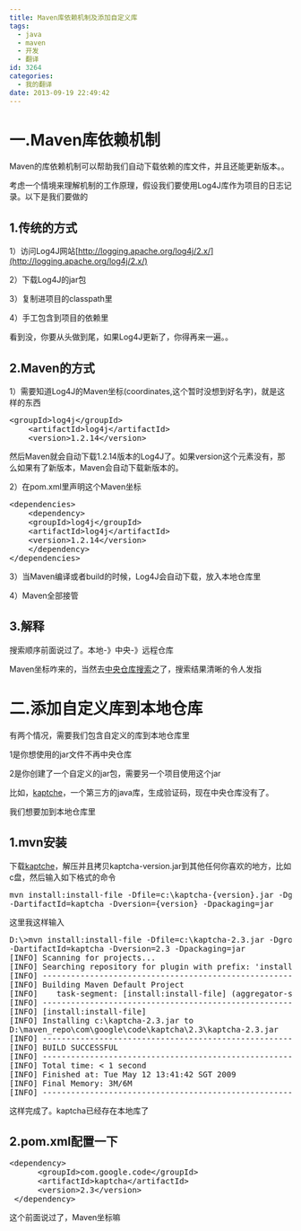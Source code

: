 ```yaml
---
title: Maven库依赖机制及添加自定义库
tags:
  - java
  - maven
  - 开发
  - 翻译
id: 3264
categories:
  - 我的翻译
date: 2013-09-19 22:49:42
---
```


# 一.Maven库依赖机制

Maven的库依赖机制可以帮助我们自动下载依赖的库文件，并且还能更新版本。。

考虑一个情境来理解机制的工作原理，假设我们要使用Log4J库作为项目的日志记录。以下是我们要做的

## 1.传统的方式

1）访问Log4J网站[http://logging.apache.org/log4j/2.x/](http://logging.apache.org/log4j/2.x/)

2）下载Log4J的jar包

3）复制进项目的classpath里

4）手工包含到项目的依赖里

看到没，你要从头做到尾，如果Log4J更新了，你得再来一遍。。

## 2.Maven的方式

1）需要知道Log4J的Maven坐标(coordinates,这个暂时没想到好名字)，就是这样的东西
<pre class="lang:default decode:true">&lt;groupId&gt;log4j&lt;/groupId&gt;
	&lt;artifactId&gt;log4j&lt;/artifactId&gt;
	&lt;version&gt;1.2.14&lt;/version&gt;</pre>
然后Maven就会自动下载1.2.14版本的Log4J了。如果version这个元素没有，那么如果有了新版本，Maven会自动下载新版本的。

2）在pom.xml里声明这个Maven坐标
<pre class="lang:default decode:true">&lt;dependencies&gt;
    &lt;dependency&gt;
	&lt;groupId&gt;log4j&lt;/groupId&gt;
	&lt;artifactId&gt;log4j&lt;/artifactId&gt;
	&lt;version&gt;1.2.14&lt;/version&gt;
    &lt;/dependency&gt;
&lt;/dependencies&gt;</pre>
3）当Maven编译或者build的时候，Log4J会自动下载，放入本地仓库里

4）Maven全部接管

## 3.解释

搜索顺序前面说过了。本地-》中央-》远程仓库

Maven坐标咋来的，当然去[中央仓库搜索](http://search.maven.org/)之了，搜索结果清晰的令人发指

# 二.添加自定义库到本地仓库

有两个情况，需要我们包含自定义的库到本地仓库里

1是你想使用的jar文件不再中央仓库

2是你创建了一个自定义的jar包，需要另一个项目使用这个jar

比如，[kaptche](http://code.google.com/p/kaptcha/)，一个第三方的java库，生成验证码，现在中央仓库没有了。

我们想要加到本地仓库里

## 1.mvn安装

下载[kaptche](http://code.google.com/p/kaptcha/)，解压并且拷贝kaptcha-version.jar到其他任何你喜欢的地方，比如c盘，然后输入如下格式的命令
<pre class="lang:default decode:true">mvn install:install-file -Dfile=c:\kaptcha-{version}.jar -DgroupId=com.google.code 
-DartifactId=kaptcha -Dversion={version} -Dpackaging=jar</pre>
这里我这样输入
<pre class="lang:default decode:true">D:\&gt;mvn install:install-file -Dfile=c:\kaptcha-2.3.jar -DgroupId=com.google.code 
-DartifactId=kaptcha -Dversion=2.3 -Dpackaging=jar
[INFO] Scanning for projects...
[INFO] Searching repository for plugin with prefix: 'install'.
[INFO] ------------------------------------------------------------------------
[INFO] Building Maven Default Project
[INFO]    task-segment: [install:install-file] (aggregator-style)
[INFO] ------------------------------------------------------------------------
[INFO] [install:install-file]
[INFO] Installing c:\kaptcha-2.3.jar to 
D:\maven_repo\com\google\code\kaptcha\2.3\kaptcha-2.3.jar
[INFO] ------------------------------------------------------------------------
[INFO] BUILD SUCCESSFUL
[INFO] ------------------------------------------------------------------------
[INFO] Total time: &lt; 1 second
[INFO] Finished at: Tue May 12 13:41:42 SGT 2009
[INFO] Final Memory: 3M/6M
[INFO] ------------------------------------------------------------------------</pre>
这样完成了。kaptcha已经存在本地库了

## 2.pom.xml配置一下

<pre>&lt;dependency&gt;
      &lt;groupId&gt;com.google.code&lt;/groupId&gt;
      &lt;artifactId&gt;kaptcha&lt;/artifactId&gt;
      &lt;version&gt;2.3&lt;/version&gt;
 &lt;/dependency&gt;</pre>
这个前面说过了，Maven坐标嘛